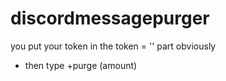 # discordmessagepurger
you put your token in the token = '' part obviously
- then type +purge (amount)

